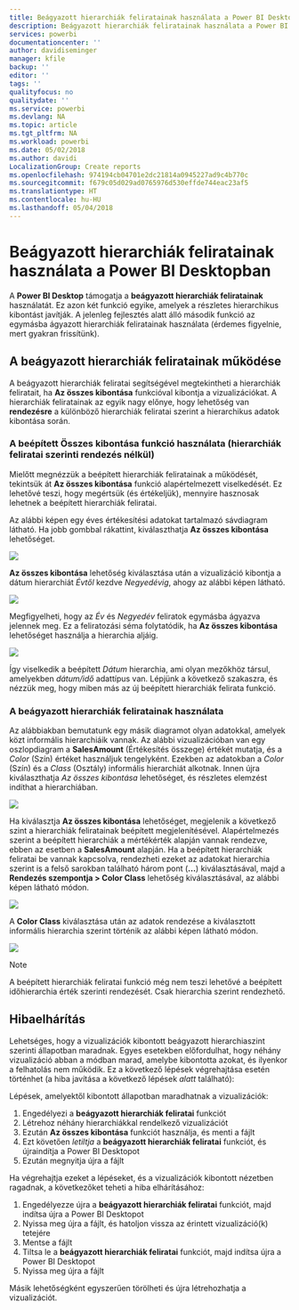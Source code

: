 ```yaml
---
title: Beágyazott hierarchiák feliratainak használata a Power BI Desktopban
description: Beágyazott hierarchiák feliratainak használata a Power BI Desktopban
services: powerbi
documentationcenter: ''
author: davidiseminger
manager: kfile
backup: ''
editor: ''
tags: ''
qualityfocus: no
qualitydate: ''
ms.service: powerbi
ms.devlang: NA
ms.topic: article
ms.tgt_pltfrm: NA
ms.workload: powerbi
ms.date: 05/02/2018
ms.author: davidi
LocalizationGroup: Create reports
ms.openlocfilehash: 974194cb04701e2dc21814a0945227ad9c4b770c
ms.sourcegitcommit: f679c05d029ad0765976d530effde744eac23af5
ms.translationtype: HT
ms.contentlocale: hu-HU
ms.lasthandoff: 05/04/2018
---
```

# <a name="use-inline-hierarchy-labels-in-power-bi-desktop"></a>Beágyazott hierarchiák feliratainak használata a Power BI Desktopban
A **Power BI Desktop** támogatja a **beágyazott hierarchiák feliratainak** használatát. Ez azon két funkció egyike, amelyek a részletes hierarchikus kibontást javítják. A jelenleg fejlesztés alatt álló második funkció az egymásba ágyazott hierarchiák feliratainak használata (érdemes figyelnie, mert gyakran frissítünk).   

## <a name="how-inline-hierarchy-labels-work"></a>A beágyazott hierarchiák feliratainak működése
A beágyazott hierarchiák feliratai segítségével megtekintheti a hierarchiák feliratait, ha **Az összes kibontása** funkcióval kibontja a vizualizációkat. A hierarchiák feliratainak az egyik nagy előnye, hogy lehetőség van **rendezésre** a különböző hierarchiák feliratai szerint a hierarchikus adatok kibontása során.

### <a name="using-the-built-in-expand-all-feature-without-sorting-by-hierarchy-labels"></a>A beépített Összes kibontása funkció használata (hierarchiák feliratai szerinti rendezés nélkül)
Mielőtt megnézzük a beépített hierarchiák feliratainak a működését, tekintsük át **Az összes kibontása** funkció alapértelmezett viselkedését. Ez lehetővé teszi, hogy megértsük (és értékeljük), mennyire hasznosak lehetnek a beépített hierarchiák feliratai.

Az alábbi képen egy éves értékesítési adatokat tartalmazó sávdiagram látható. Ha jobb gombbal rákattint, kiválaszthatja **Az összes kibontása** lehetőséget.

![](media/desktop-inline-hierarchy-labels/inlinehierarchy_4.png)

**Az összes kibontása** lehetőség kiválasztása után a vizualizáció kibontja a dátum hierarchiát *Évtől* kezdve *Negyedévig*, ahogy az alábbi képen látható.

![](media/desktop-inline-hierarchy-labels/inlinehierarchy_5.png)

Megfigyelheti, hogy az *Év* és *Negyedév* feliratok egymásba ágyazva jelennek meg. Ez a feliratozási séma folytatódik, ha **Az összes kibontása** lehetőséget használja a hierarchia aljáig.

![](media/desktop-inline-hierarchy-labels/inlinehierarchy_6.png)

Így viselkedik a beépített *Dátum* hierarchia, ami olyan mezőkhöz társul, amelyekben *dátum/idő* adattípus van. Lépjünk a következő szakaszra, és nézzük meg, hogy miben más az új beépített hierarchiák felirata funkció.

### <a name="using-inline-hierarchy-labels"></a>A beágyazott hierarchiák feliratainak használata
Az alábbiakban bemutatunk egy másik diagramot olyan adatokkal, amelyek közt informális hierarchiáik vannak. Az alábbi vizualizációban van egy oszlopdiagram a **SalesAmount** (Értékesítés összege) értékét mutatja, és a *Color* (Szín) értéket használjuk tengelyként. Ezekben az adatokban a *Color* (Szín) és a *Class* (Osztály) informális hierarchiát alkotnak. Innen újra kiválaszthatja *Az összes kibontása* lehetőséget, és részletes elemzést indíthat a hierarchiában.

![](media/desktop-inline-hierarchy-labels/inlinehierarchy_7.png)

Ha kiválasztja **Az összes kibontása** lehetőséget, megjelenik a következő szint a hierarchiák feliratainak beépített megjelenítésével. Alapértelmezés szerint a beépített hierarchiák a mértékérték alapján vannak rendezve, ebben az esetben a **SalesAmount** alapján. Ha a beépített hierarchiák feliratai be vannak kapcsolva, rendezheti ezeket az adatokat hierarchia szerint is a felső sarokban található három pont (**...**) kiválasztásával, majd a **Rendezés szempontja > Color Class** lehetőség kiválasztásával, az alábbi képen látható módon.

![](media/desktop-inline-hierarchy-labels/inlinehierarchy_8.png)

A **Color Class** kiválasztása után az adatok rendezése a kiválasztott informális hierarchia szerint történik az alábbi képen látható módon.

![](media/desktop-inline-hierarchy-labels/inlinehierarchy_9.png)

> [!NOTE]
> A beépített hierarchiák feliratai funkció még nem teszi lehetővé a beépített időhierarchia érték szerinti rendezését. Csak hierarchia szerint rendezhető.
> 
> 

## <a name="troubleshooting"></a>Hibaelhárítás
Lehetséges, hogy a vizualizációk kibontott beágyazott hierarchiaszint szerinti állapotban maradnak. Egyes esetekben előfordulhat, hogy néhány vizualizáció abban a módban marad, amelybe kibontotta azokat, és ilyenkor a felhatolás nem működik. Ez a következő lépések végrehajtása esetén történhet (a hiba javítása a következő lépések *alatt* található):

Lépések, amelyektől kibontott állapotban maradhatnak a vizualizációk:

1. Engedélyezi a **beágyazott hierarchiák feliratai** funkciót
2. Létrehoz néhány hierarchiákkal rendelkező vizualizációt
3. Ezután **Az összes kibontása** funkciót használja, és menti a fájlt
4. Ezt követően *letiltja* a **beágyazott hierarchiák feliratai** funkciót, és újraindítja a Power BI Desktopot
5. Ezután megnyitja újra a fájlt

Ha végrehajtja ezeket a lépéseket, és a vizualizációk kibontott nézetben ragadnak, a következőket teheti a hiba elhárításához:

1. Engedélyezze újra a **beágyazott hierarchiák feliratai** funkciót, majd indítsa újra a Power BI Desktopot
2. Nyissa meg újra a fájlt, és hatoljon vissza az érintett vizualizáció(k) tetejére
3. Mentse a fájlt
4. Tiltsa le a **beágyazott hierarchiák feliratai** funkciót, majd indítsa újra a Power BI Desktopot
5. Nyissa meg újra a fájlt

Másik lehetőségként egyszerűen törölheti és újra létrehozhatja a vizualizációt.

